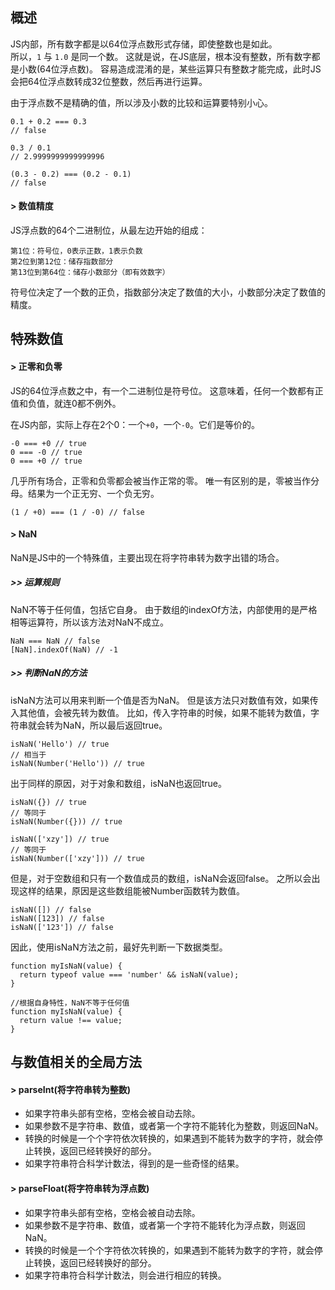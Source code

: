 ## 概述
JS内部，所有数字都是以64位浮点数形式存储，即使整数也是如此。<br/>
所以，`1` 与 `1.0` 是同一个数。
这就是说，在JS底层，根本没有整数，所有数字都是小数(64位浮点数)。
容易造成混淆的是，某些运算只有整数才能完成，此时JS会把64位浮点数转成32位整数，然后再进行运算。

由于浮点数不是精确的值，所以涉及小数的比较和运算要特别小心。

    0.1 + 0.2 === 0.3
    // false

    0.3 / 0.1
    // 2.9999999999999996

    (0.3 - 0.2) === (0.2 - 0.1)
    // false

#### > 数值精度
JS浮点数的64个二进制位，从最左边开始的组成：

    第1位：符号位，0表示正数，1表示负数
    第2位到第12位：储存指数部分
    第13位到第64位：储存小数部分（即有效数字）

符号位决定了一个数的正负，指数部分决定了数值的大小，小数部分决定了数值的精度。

## 特殊数值
#### > 正零和负零
JS的64位浮点数之中，有一个二进制位是符号位。
这意味着，任何一个数都有正值和负值，就连0都不例外。

在JS内部，实际上存在2个0：一个`+0`，一个`-0`。它们是等价的。

    -0 === +0 // true
    0 === -0 // true
    0 === +0 // true

几乎所有场合，正零和负零都会被当作正常的零。
唯一有区别的是，零被当作分母。结果为一个正无穷、一个负无穷。

    (1 / +0) === (1 / -0) // false

#### > NaN
NaN是JS中的一个特殊值，主要出现在将字符串转为数字出错的场合。

##### >> 运算规则
NaN不等于任何值，包括它自身。
由于数组的indexOf方法，内部使用的是严格相等运算符，所以该方法对NaN不成立。

    NaN === NaN // false
    [NaN].indexOf(NaN) // -1

##### >> 判断NaN的方法
isNaN方法可以用来判断一个值是否为NaN。
但是该方法只对数值有效，如果传入其他值，会被先转为数值。
比如，传入字符串的时候，如果不能转为数值，字符串就会转为NaN，所以最后返回true。

    isNaN('Hello') // true
    // 相当于
    isNaN(Number('Hello')) // true

出于同样的原因，对于对象和数组，isNaN也返回true。

    isNaN({}) // true
    // 等同于
    isNaN(Number({})) // true

    isNaN(['xzy']) // true
    // 等同于
    isNaN(Number(['xzy'])) // true

但是，对于空数组和只有一个数值成员的数组，isNaN会返回false。
之所以会出现这样的结果，原因是这些数组能被Number函数转为数值。

    isNaN([]) // false
    isNaN([123]) // false
    isNaN(['123']) // false

因此，使用isNaN方法之前，最好先判断一下数据类型。

    function myIsNaN(value) {
      return typeof value === 'number' && isNaN(value);
    }

    //根据自身特性，NaN不等于任何值
    function myIsNaN(value) {
      return value !== value;
    }

## 与数值相关的全局方法
#### > parseInt(将字符串转为整数)
- 如果字符串头部有空格，空格会被自动去除。
- 如果参数不是字符串、数值，或者第一个字符不能转化为整数，则返回NaN。
- 转换的时候是一个个字符依次转换的，如果遇到不能转为数字的字符，就会停止转换，返回已经转换好的部分。
- 如果字符串符合科学计数法，得到的是一些奇怪的结果。

#### > parseFloat(将字符串转为浮点数)
- 如果字符串头部有空格，空格会被自动去除。
- 如果参数不是字符串、数值，或者第一个字符不能转化为浮点数，则返回NaN。
- 转换的时候是一个个字符依次转换的，如果遇到不能转为数字的字符，就会停止转换，返回已经转换好的部分。
- 如果字符串符合科学计数法，则会进行相应的转换。